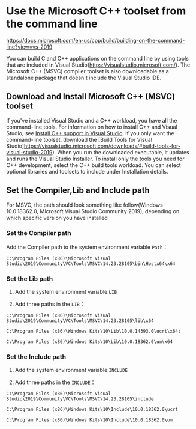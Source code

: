 # Use the Microsoft C++ toolset from the command line

https://docs.microsoft.com/en-us/cpp/build/building-on-the-command-line?view=vs-2019

You can build C and C++ applications on the command line by using tools that are included in Visual Studio(https://visualstudio.microsoft.com/). The Microsoft C++ (MSVC) compiler toolset is also downloadable as a standalone package that doesn't include the Visual Studio IDE.

## Download and Install Microsoft C++ (MSVC) toolset

If you've installed Visual Studio and a C++ workload, you have all the command-line tools. For information on how to install C++ and Visual Studio, see [Install C++ support in Visual Studio](https://docs.microsoft.com/en-us/cpp/build/vscpp-step-0-installation?view=vs-2019). If you only want the command-line toolset, download the [Build Tools for Visual Studio]https://visualstudio.microsoft.com/downloads/#build-tools-for-visual-studio-2019). When you run the downloaded executable, it updates and runs the Visual Studio Installer. To install only the tools you need for C++ development, select the C++ build tools workload. You can select optional libraries and toolsets to include under Installation details.

## Set the Compiler,Lib and Include path

For MSVC, the path should look something like follow(Windows 10.0.18362.0, Microsoft Visual Studio Community 2019), depending on which specific version you have installed

### Set the Compiler path

Add the Compiler path to the system environment variable `Path`：
```
C:\Program Files (x86)\Microsoft Visual Studio\2019\Community\VC\Tools\MSVC\14.23.28105\bin\Hostx64\x64
```

### Set the Lib path

1. Add the system environment variable:`LIB`

2. Add three paths in the `LIB`：
```
C:\Program Files (x86)\Microsoft Visual Studio\2019\Community\VC\Tools\MSVC\14.23.28105\lib\x64

C:\Program Files (x86)\Windows Kits\10\Lib\10.0.14393.0\ucrt\x64; 

C:\Program Files (x86)\Windows Kits\10\Lib\10.0.18362.0\um\x64
```

### Set the Include path

1. Add the system environment variable:`INCLUDE`

2. Add three paths in the `INCLUDE`：

```
C:\Program Files (x86)\Microsoft Visual Studio\2019\Community\VC\Tools\MSVC\14.23.28105\include

C:\Program Files (x86)\Windows Kits\10\Include\10.0.18362.0\ucrt

C:\Program Files (x86)\Windows Kits\10\Include\10.0.18362.0\um
```
